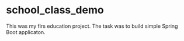 # school_class_demo
This was my firs education project.
The task was to build simple Spring Boot applicaton.
